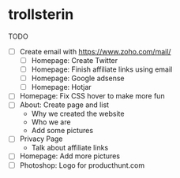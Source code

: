 # trollsterin

TODO

- [ ] Create email with https://www.zoho.com/mail/
    - [ ] Homepage: Create Twitter
    - [ ] Homepage: Finish affiliate links using email
    - [ ] Homepage: Google adsense
    - [ ] Homepage: Hotjar
- [ ] Homepage: Fix CSS hover to make more fun
- [ ] About: Create page and list
    - Why we created the website
    - Who we are
    - Add some pictures
- [ ] Privacy Page
    - Talk about affiliate links
- [ ] Homepage: Add more pictures
- [ ] Photoshop: Logo for producthunt.com
